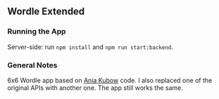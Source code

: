 ## Wordle Extended

### Running the App

Server-side: run `npm install` and `npm run start:backend`.

### General Notes

6x6 Wordle app based on [Ania Kubow](https://github.com/kubowania) code. I also replaced one of the original APIs with another one. The app still works the same.
